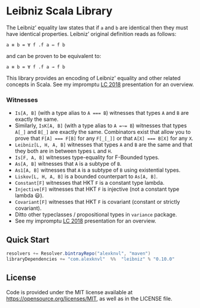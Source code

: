 # Leibniz Scala Library

The Leibniz’ equality law states that if `a` and `b` are identical then they
must have identical properties. Leibniz’ original definition reads as follows:
```
a ≡ b = ∀ f .f a ⇔ f b
```
and can be proven to be equivalent to:
```
a ≡ b = ∀ f .f a → f b
```

This library provides an encoding of Leibniz' equality and other related
concepts in Scala. See my impromptu [LC 2018](https://alexknvl.com/docs/scalaz_summit_presentation.pdf) presentation for an overview.

### Witnesses
 * `Is[A, B]` (with a type alias to `A === B`) witnesses that types
   `A` and `B` are exactly the same.
 * Similarly, `IsK[A, B]` (with a type alias to `A =~= B`) witnesses
   that types `A[_]` and `B[_]` are exactly the same. Combinators exist that
   allow you to prove that `F[A] === F[B]` for any `F[_[_]]` or that
   `A[X] === B[X]` for any `X`.
 * `Leibniz[L, H, A, B]` witnesses that types `A` and `B` are the same
   and that they both are in between types `L` and `H`.
 * `Is[F, A, B]` witnesses type-equality for F-Bounded types.
 * `As[A, B]` witnesses that `A` is a subtype of `B`.
 * `As1[A, B]` witnesses that `A` is a subtype of `B` using existential types.
 * `Liskov[L, H, A, B]` is a bounded counterpart to `As[A, B]`.
 * `Constant[F]` witnesses that HKT `F` is a constant type lambda.
 * `Injective[F]` witnesses that HKT `F` is injective (not a constant type lambda :smiley:).
 * `Covariant[F]` witnesses that HKT `F` is covariant (constant or strictly covariant).
 * Ditto other typeclasses / propositional types in `variance` package.
 * See my impromptu [LC 2018](https://alexknvl.com/docs/scalaz_summit_presentation.pdf) presentation for an overview.

## Quick Start
```scala
resolvers += Resolver.bintrayRepo("alexknvl", "maven")
libraryDependencies += "com.alexknvl"  %%  "leibniz" % "0.10.0"
```

## License
Code is provided under the MIT license available at https://opensource.org/licenses/MIT,
as well as in the LICENSE file.
